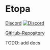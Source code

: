 # Etopa

[Discord](https://discord.gg/ZWFNBgR) [![Discord](https://img.shields.io/discord/694617177717735457)](https://discord.gg/ZWFNBgR)

[GitHub-Repository](https://github.com/ltheinrich/etopa)

TODO: add docs
